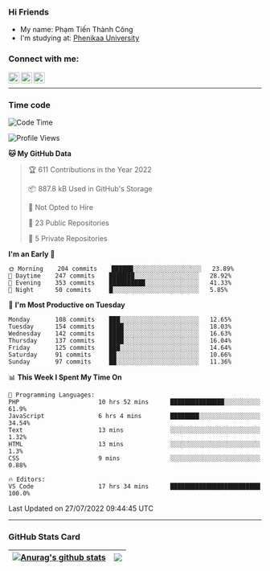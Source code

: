 ### Hi Friends

- My name: Phạm Tiến Thành Công
- I'm studying at: [Phenikaa University]


### Connect with me:
[<img align="left" alt="PhamTienThanhCong | Facebook" width="22px" src="https://upload.wikimedia.org/wikipedia/commons/thumb/1/16/Facebook-icon-1.png/640px-Facebook-icon-1.png" />][facebook]
[<img align="left" alt="PhamTienThanhCong | Zalo" width="22px" src="https://www.anphatpc.com.vn/template/anphat_2020v2/images/icon-zalo.jpg" />][zalo]
[<img align="left" alt="PhamTienThanhCong | LinkedIn" width="22px" src="https://cdn3.iconfinder.com/data/icons/inficons/512/linkedin.png" />][linkedin]

<br />

---

### Time code

<!--START_SECTION:waka-->
![Code Time](http://img.shields.io/badge/Code%20Time-486%20hrs%2023%20mins-blue)

![Profile Views](http://img.shields.io/badge/Profile%20Views-0-blue)

**🐱 My GitHub Data** 

> 🏆 611 Contributions in the Year 2022
 > 
> 📦 887.8 kB Used in GitHub's Storage 
 > 
> 🚫 Not Opted to Hire
 > 
> 📜 23 Public Repositories 
 > 
> 🔑 5 Private Repositories  
 > 
**I'm an Early 🐤** 

```text
🌞 Morning    204 commits    ██████░░░░░░░░░░░░░░░░░░░   23.89% 
🌆 Daytime    247 commits    ███████░░░░░░░░░░░░░░░░░░   28.92% 
🌃 Evening    353 commits    ██████████░░░░░░░░░░░░░░░   41.33% 
🌙 Night      50 commits     █░░░░░░░░░░░░░░░░░░░░░░░░   5.85%

```
📅 **I'm Most Productive on Tuesday** 

```text
Monday       108 commits    ███░░░░░░░░░░░░░░░░░░░░░░   12.65% 
Tuesday      154 commits    ████░░░░░░░░░░░░░░░░░░░░░   18.03% 
Wednesday    142 commits    ████░░░░░░░░░░░░░░░░░░░░░   16.63% 
Thursday     137 commits    ████░░░░░░░░░░░░░░░░░░░░░   16.04% 
Friday       125 commits    ███░░░░░░░░░░░░░░░░░░░░░░   14.64% 
Saturday     91 commits     ██░░░░░░░░░░░░░░░░░░░░░░░   10.66% 
Sunday       97 commits     ██░░░░░░░░░░░░░░░░░░░░░░░   11.36%

```


📊 **This Week I Spent My Time On** 

```text
💬 Programming Languages: 
PHP                      10 hrs 52 mins      ███████████████░░░░░░░░░░   61.9% 
JavaScript               6 hrs 4 mins        ████████░░░░░░░░░░░░░░░░░   34.54% 
Text                     13 mins             ░░░░░░░░░░░░░░░░░░░░░░░░░   1.32% 
HTML                     13 mins             ░░░░░░░░░░░░░░░░░░░░░░░░░   1.3% 
CSS                      9 mins              ░░░░░░░░░░░░░░░░░░░░░░░░░   0.88%

🔥 Editors: 
VS Code                  17 hrs 34 mins      █████████████████████████   100.0%

```


 Last Updated on 27/07/2022 09:44:45 UTC
<!--END_SECTION:waka-->

---

### GitHub Stats Card

| <a href="https://github.com/phamtienthanhcong"><img align="center" src="https://github-readme-stats.vercel.app/api?username=PhamTienThanhCong&show_icons=true&include_all_commits=true&theme=buefy&hide_border=true&theme=ocean_dark" alt="Anurag's github stats" /></a> | <a href="https://github.com/phamtienthanhcong"><img align="center" src="https://github-readme-stats.vercel.app/api/top-langs/?username=PhamTienThanhCong&layout=compact&theme=buefy&hide_border=true&theme=ocean_dark" /></a> |
| ------------- | ------------- |

[Phenikaa University]: https://phenikaa-uni.edu.vn/vi
[facebook]: https://www.facebook.com/phamtienthanhcong
[linkedin]: https://linkedin.com/in/phamtienthanhcong
[zalo]: https://zalo.me/0396396332
[tiktok]: https://www.tiktok.com/@phamtienthanhcong
[web]: https://github.com/PhamTienThanhCong/web_dev
[min project]: https://github.com/PhamTienThanhCong/Project-Of-Web
[c and cpp]: https://github.com/PhamTienThanhCong/Code_C_and_Cpro
[python]: https://github.com/PhamTienThanhCong/Python_beginer
